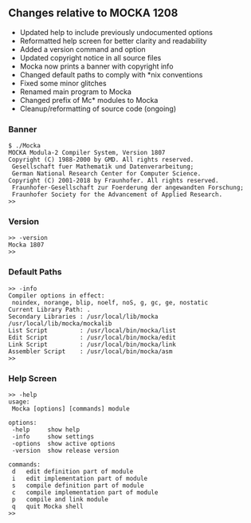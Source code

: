 ## Changes relative to MOCKA 1208

* Updated help to include previously undocumented options
* Reformatted help screen for better clarity and readability
* Added a version command and option
* Updated copyright notice in all source files
* Mocka now prints a banner with copyright info
* Changed default paths to comply with *nix conventions
* Fixed some minor glitches
* Renamed main program to Mocka
* Changed prefix of Mc* modules to Mocka
* Cleanup/reformatting of source code (ongoing)

### Banner

```
$ ./Mocka
MOCKA Modula-2 Compiler System, Version 1807
Copyright (C) 1988-2000 by GMD. All rights reserved.
 Gesellschaft fuer Mathematik und Datenverarbeitung;
 German National Research Center for Computer Science.
Copyright (C) 2001-2018 by Fraunhofer. All rights reserved.
 Fraunhofer-Gesellschaft zur Foerderung der angewandten Forschung;
 Fraunhofer Society for the Advancement of Applied Research.
>>
```

### Version

```
>> -version
Mocka 1807
>>
```

### Default Paths

```
>> -info
Compiler options in effect:
 noindex, norange, blip, noelf, noS, g, gc, ge, nostatic
Current Library Path: .
Secondary Libraries : /usr/local/lib/mocka /usr/local/lib/mocka/mockalib
List Script         : /usr/local/bin/mocka/list
Edit Script         : /usr/local/bin/mocka/edit
Link Script         : /usr/local/bin/mocka/link
Assembler Script    : /usr/local/bin/mocka/asm
>>
```

### Help Screen

```
>> -help
usage:
 Mocka [options] [commands] module

options:
 -help     show help
 -info     show settings
 -options  show active options
 -version  show release version

commands:
 d   edit definition part of module
 i   edit implementation part of module
 s   compile definition part of module
 c   compile implementation part of module
 p   compile and link module
 q   quit Mocka shell
>> 
```

